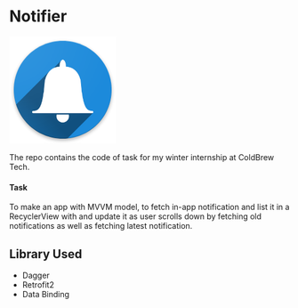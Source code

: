 # Notifier 
![Notifier](app/src/main/res/mipmap-xxxhdpi/ic_launcher.png?raw=true "Notifier") 

The repo contains the code of task for my winter internship at ColdBrew
Tech. 
#### Task 
To make an app with MVVM model, to fetch in-app notification and list it in a RecyclerView with and
update it as user scrolls down by fetching old notifications as well as
fetching latest notification. 
## Library Used 
* Dagger
* Retrofit2
* Data Binding

